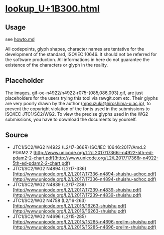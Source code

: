 [lookup_U+1B300.html](lookup_U+1B300.html)
==========================================

Usage
-----
see [howto.md](howto.md)

All codepoints, glyph shapes, character names are
tentative for the development of the standard,
ISO/IEC 10646. It should not be referred for the
software production.
All informations in here do not guarantee the
existence of the characters or glyph in the reality.

Placeholder
-----------

The images, gif-oe-n4922/n4922-r075-{085,086,093}.gif,
are just placeholders for the users trying this tool
via rawgit.com etc. Their glyphs are very poorly drawn
by the author (mpsuzuki@hiroshima-u.ac.jp), to prevent
the copyright violation of the fonts used in the
submissions to ISO/IEC JTC1/SC2/WG2. To view the precise
glyphs used in the WG2 submissions, you have to download
the documents by yourself.

Source
------

* JTC1/SC2/WG2 N4922 (L2/17-366R) ISO/IEC 10646:2017/Amd.2 PDAM2.2 [http://www.unicode.org/L2/L2017/17366r-n4922-5th-ed-pdam2-2-chart.pdf](http://www.unicode.org/L2/L2017/17366r-n4922-5th-ed-pdam2-2-chart.pdf)
* JTC1/SC2/WG2 N4894 (L2/17-336) [http://www.unicode.org/L2/L2017/17336-n4894-shuishu-adhoc.pdf](http://www.unicode.org/L2/L2017/17336-n4894-shuishu-adhoc.pdf)
* JTC1/SC2/WG2 N4839 (L2/17-239) [http://www.unicode.org/L2/L2017/17239-n4839-shuishu.pdf](http://www.unicode.org/L2/L2017/17239-n4839-shuishu.pdf)
* JTC1/SC2/WG2 N4758 (L2/16-263) [http://www.unicode.org/L2/L2016/16263-shuishu.pdf](http://www.unicode.org/L2/L2016/16263-shuishu.pdf)
* JTC1/SC2/WG2 N4696 (L2/15-285) [http://www.unicode.org/L2/L2015/15285-n4696-prelim-shuishu.pdf](http://www.unicode.org/L2/L2015/15285-n4696-prelim-shuishu.pdf)
